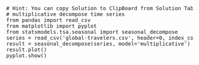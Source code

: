 <pre class="file" data-target="clipboard">
# Hint: You can copy Solution to ClipBoard from Solution Tab
# multiplicative decompose time series
from pandas import read_csv
from matplotlib import pyplot
from statsmodels.tsa.seasonal import seasonal_decompose
series = read_csv('global-travelers.csv', header=0, index_col=0, parse_dates=True, squeeze=True)
result = seasonal_decompose(series, model='multiplicative')
result.plot()
pyplot.show()
</pre>

